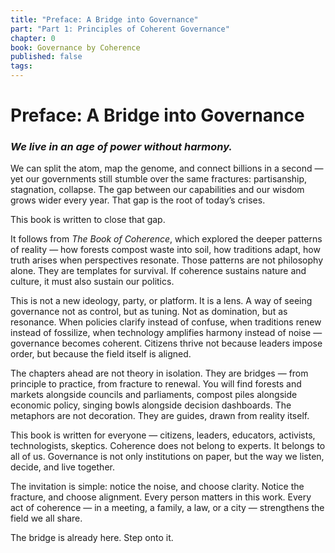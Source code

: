 ```yaml
---
title: "Preface: A Bridge into Governance"
part: "Part 1: Principles of Coherent Governance"
chapter: 0
book: Governance by Coherence
published: false
tags:
---
```

# **Preface: A Bridge into Governance**

### *We live in an age of power without harmony.*

We can split the atom, map the genome, and connect billions in a second — yet our governments still stumble over the same fractures: partisanship, stagnation, collapse. The gap between our capabilities and our wisdom grows wider every year. That gap is the root of today’s crises.

This book is written to close that gap.

It follows from _The Book of Coherence_, which explored the deeper patterns of reality — how forests compost waste into soil, how traditions adapt, how truth arises when perspectives resonate. Those patterns are not philosophy alone. They are templates for survival. If coherence sustains nature and culture, it must also sustain our politics.

This is not a new ideology, party, or platform. It is a lens. A way of seeing governance not as control, but as tuning. Not as domination, but as resonance. When policies clarify instead of confuse, when traditions renew instead of fossilize, when technology amplifies harmony instead of noise — governance becomes coherent. Citizens thrive not because leaders impose order, but because the field itself is aligned.

The chapters ahead are not theory in isolation. They are bridges — from principle to practice, from fracture to renewal. You will find forests and markets alongside councils and parliaments, compost piles alongside economic policy, singing bowls alongside decision dashboards. The metaphors are not decoration. They are guides, drawn from reality itself.

This book is written for everyone — citizens, leaders, educators, activists, technologists, skeptics. Coherence does not belong to experts. It belongs to all of us. Governance is not only institutions on paper, but the way we listen, decide, and live together.

The invitation is simple: notice the noise, and choose clarity. Notice the fracture, and choose alignment. Every person matters in this work. Every act of coherence — in a meeting, a family, a law, or a city — strengthens the field we all share.

The bridge is already here. Step onto it.